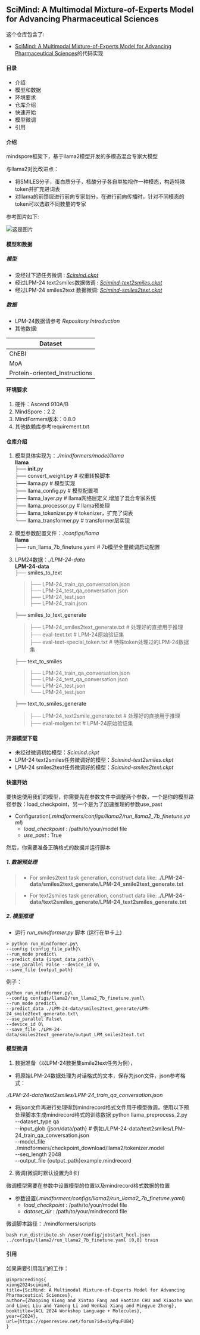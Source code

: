 ## SciMind: A Multimodal Mixture-of-Experts Model for Advancing Pharmaceutical Sciences

这个仓库包含了:
- [SciMind: A Multimodal Mixture-of-Experts Model for Advancing Pharmaceutical Sciences](https://openreview.net/forum?id=xbyPquFUB4)的代码实现

#### 目录
- 介绍
- 模型和数据
- 环境要求
- 仓库介绍
- 快速开始
- 模型微调
- 引用

#### 介绍

mindspore框架下，基于llama2模型开发的多模态混合专家大模型

与llama2对比改进点：

- 将SMILES分子，蛋白质分子，核酸分子各自单独视作一种模态，构造特殊token并扩充进词表
- 对llama的前馈层进行前向专家划分，在进行前向传播时，针对不同模态的token可以选取不同数量的专家

参考图片如下:

![这是图片](https://github.com/fangxintao/SciMind/blob/main/picture/scimind.png?raw=true "SciMind")

####  模型和数据
##### 模型
- 没经过下游任务微调 : [*Scimind.ckpt*]()
- 经过LPM-24 text2smiles数据微调 : [*Scimind-text2smiles.ckpt*]()
- 经过LPM-24 smiles2text 数据微调: [*Scimind-smiles2text.ckpt*]()

##### 数据
- LPM-24数据请参考 *Repository Introduction*
- 其他数据:

| Dataset  |
| ------------- |
| ChEBI  |
| MoA |
| Protein-oriented_Instructions |

#### 环境要求

1. 硬件：Ascend 910A/B
2. MindSpore：2.2
3. MindFormers版本：0.8.0
4. 其他依赖库参考requirement.txt
#### 仓库介绍

1. 模型具体实现为：*./mindformers/model/llama*\
   **llama**\
   ├── __init__.py\
   ├── convert_weight.py         # 权重转换脚本\
   ├── llama.py                  # 模型实现\
   ├── llama_config.py           # 模型配置项\
   ├── llama_layer.py            # llama网络层定义,增加了混合专家系统\
   ├── llama_processor.py        # llama预处理\
   ├── llama_tokenizer.py        # tokenizer，扩充了词表\
   └── llama_transformer.py      # transformer层实现
2. 模型参数配置文件：*./configs/llama*\
   **llama**\
   ├── run_llama_7b_finetune.yaml         # 7b模型全量微调启动配置
3. LPM24数据：*./LPM-24-data*\
   **LPM-24-data**\
   ├── smiles_to_text
   
   > ├── LPM-24_train_qa_conversation.json\
   > ├── LPM-24_test_qa_conversation.json\
   > ├── LPM-24_test.json\
   > ├── LPM-24_train.json
   
   ├── smiles_to_text_generate
   
   > ├── LPM-24_smiles2text_generate.txt # 处理好的直接用于推理\
   > ├── eval-text.txt  # LPM-24原始验证集\
   > ├── eval-text-special_token.txt  # 特殊token处理过的LPM-24数据集
   
   ├── text_to_smiles
   
   > ├── LPM-24_train_qa_conversation.json\
   > ├── LPM-24_test_qa_conversation.json\
   > └── LPM-24_test.json\
   > └── LPM-24_test.json
   
   ├── text_to_smiles_generate
   
   > ├── LPM-24_text2smile_generate.txt # 处理好的直接用于推理\
   > ├── eval-molgen.txt # LPM-24原始验证集

#### 开源模型下载
- 未经过微调初始模型：*Scimind.ckpt*
- LPM-24 text2smiles任务微调好的模型：*Scimind-text2smiles.ckpt*
- LPM-24 smiles2text任务微调好的模型：*Scimind-smiles2text.ckpt*

#### 快速开始

要快速使用我们的模型，你需要先在参数文件中调整两个参数，一个是你的模型路径参数：load_checkpoint，另一个是为了加速推理的参数use_past

- Configuration(*.mindformers/configs/llama2/run_llama2_7b_finetune.yaml*)
  - *load_checkpoint* : /path/to/your/model file
  - *use_past* : True

然后，你需要准备正确格式的数据并运行脚本

##### 1. 数据预处理

> - For smiles2text task generation, construct data like:
>    **./LPM-24-data/smiles2text_generate/LPM-24_smile2text_generate.txt**

> - For text2smiles task generation, construct data like:
>   **./LPM-24-data/text2smiles_generate/LPM-24_text2smiles_generate.txt**

##### 2. 模型推理

-  运行 *run_mindformer.py* 脚本 (运行在单卡上)

```
> python run_mindformer.py\
--config {config_file_path}\
--run_mode predict\
--predict_data {input_data_path}\
--use_parallel False --device_id 0\
--save_file {output_path}
```
例子：

 ```
 python run_mindformer.py\
 --config configs/llama2/run_llama2_7b_finetune.yaml\
 --run_mode predict\
 --predict_data ./LPM-24-data/smiles2text_generate/LPM-24_smile2text_generate.txt\
 --use_parallel False\
 --device_id 0\
 --save_file ./LPM-24-data/smiles2text_generate/output_LPM_smiles2text.txt
 ```

#### 模型微调

1. 数据准备（以LPM-24数据集smile2text任务为例），

- 将原始LPM-24数据处理为对话格式的文本，保存为json文件，json参考格式：

*./LPM-24-data/text2smiles/LPM-24_train_qa_conversation.json*

- 将json文件再进行处理得到mindrecord格式文件用于模型微调，使用以下预处理脚本生成mindrecord格式的训练数据
  python llama_preprocess_2.py\
  --dataset_type qa\
  --input_glob {json/data/path} # 例如./LPM-24-data/text2smiles/LPM-24_train_qa_conversation.json\
  --model_file ./mindformers/checkpoint_download/llama2/tokenizer.model\
  --seq_length 2048\
  --output_file {output_path}example.mindrecord

2. 微调(微调时默认设置为8卡)

微调模型需要在参数中设置模型的位置以及mindrecord格式数据的位置

- 参数设置(*.mindformers/configs/llama2/run_llama2_7b_finetune.yaml*)
  - *load_checkpoint* : /path/to/your/model file
  - *dataset_dir* : /path/to/your/mindrecord file

微调脚本路径：./mindformers/scripts

```
bash run_distribute.sh /user/config/jobstart_hccl.json ../configs/llama2/run_llama2_7b_finetune.yaml [0,8] train
```

#### 引用

如果需要引用我们的工作：
```
@inproceedings{
xiong2024scimind,
title={SciMind: A Multimodal Mixture-of-Experts Model for Advancing Pharmaceutical Sciences},
author={Zhaoping Xiong and Xintao Fang and Haotian CHU and Xiaozhe Wan and Liwei Liu and Yameng Li and Wenkai Xiang and Mingyue Zheng},
booktitle={ACL 2024 Workshop Language + Molecules},
year={2024},
url={https://openreview.net/forum?id=xbyPquFUB4}
}
```